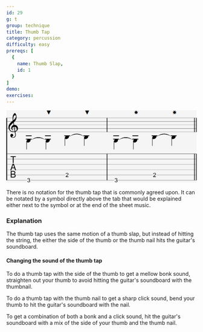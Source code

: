 ```yaml
---
id: 29
g: t
group: technique
title: Thumb Tap
category: percussion
difficulty: easy
prereqs: [
  {
    name: Thumb Slap,
    id: 1
  }
]
demo: 
exercises:
---
```


<div class="tabImg">
  <img src="thumb-tap.jpg" />
</div>

There is no notation for the thumb tap that is commonly agreed upon. It can be notated by a symbol directly above the tab that would be explained either next to the symbol or at the end of the sheet music.

### Explanation

The thumb tap uses the same motion of a thumb slap, but instead of hitting the string, the either the side of the thumb or the thumb nail hits the guitar's <span class="tt" data-tip="the guitar's top, where the soundhole is located">soundboard</span>. 

#### Changing the sound of the thumb tap

To do a thumb tap with the side of the thumb to get a mellow bonk sound, straighten out your thumb to avoid hitting the guitar's soundboard with the thumbnail.

To do a thumb tap with the thumb nail to get a sharp click sound, bend your thumb to hit the guitar's soundboard with the nail.

To get a combination of both a bonk and a click sound, hit the guitar's soundboard with a mix of the side of your thumb and the thumb nail.